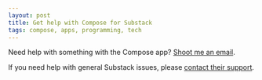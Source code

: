 ```yaml
---
layout: post
title: Get help with Compose for Substack
tags: compose, apps, programming, tech
---
```


Need help with something with the Compose app? [Shoot me an email](mailto:composeforsubstack@gmail.com). 

<!--break-->

If you need help with general Substack issues, please [contact their support](https://support.substack.com/hc/en-us?s=support%40substack.com). 